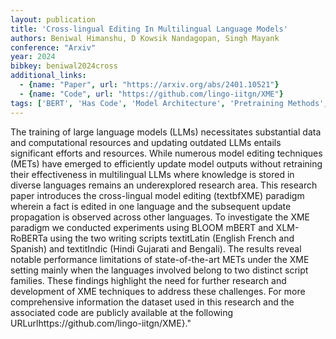 ```yaml
---
layout: publication
title: 'Cross-lingual Editing In Multilingual Language Models'
authors: Beniwal Himanshu, D Kowsik Nandagopan, Singh Mayank
conference: "Arxiv"
year: 2024
bibkey: beniwal2024cross
additional_links:
  - {name: "Paper", url: "https://arxiv.org/abs/2401.10521"}
  - {name: "Code", url: "https://github.com/lingo-iitgn/XME"}
tags: ['BERT', 'Has Code', 'Model Architecture', 'Pretraining Methods', 'Reinforcement Learning', 'Training Techniques']
---
```

The training of large language models (LLMs) necessitates substantial data and computational resources and updating outdated LLMs entails significant efforts and resources. While numerous model editing techniques (METs) have emerged to efficiently update model outputs without retraining their effectiveness in multilingual LLMs where knowledge is stored in diverse languages remains an underexplored research area. This research paper introduces the cross-lingual model editing (textbfXME) paradigm wherein a fact is edited in one language and the subsequent update propagation is observed across other languages. To investigate the XME paradigm we conducted experiments using BLOOM mBERT and XLM-RoBERTa using the two writing scripts textitLatin (English French and Spanish) and textitIndic (Hindi Gujarati and Bengali). The results reveal notable performance limitations of state-of-the-art METs under the XME setting mainly when the languages involved belong to two distinct script families. These findings highlight the need for further research and development of XME techniques to address these challenges. For more comprehensive information the dataset used in this research and the associated code are publicly available at the following URLurlhttps://github.com/lingo-iitgn/XME\}."
